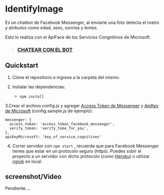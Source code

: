 # IdentifyImage
Es un chatbot de Facebook Messenger, al enviarle una foto detecta el rostro y atributos como edad, sexo, sonrisa y lentes.

Esto lo realiza con el ApiFace de los Servicios Congnitivos de Microsoft.

> ### [CHATEAR CON EL BOT](https://m.me/IdentifyImage)

## Quickstart
1. Clone el repositorio e ingrese a la carpeta del mismo.

2. Instalar las dependencias:
    - ```npm install ```

3.Crear el archivo config.js y agregar [Access Token de Messenger](https://developers.facebook.com) y [ApiKey de Microsoft](https://azure.microsoft.com/en-us/services/cognitive-services/) (config.sample.js de ejemplo):
   
  ```
  messenger: {
    access_token: 'access_token_facebook_messenger',
    verify_token: 'verify_toke_for_you',
  },
  apiKeyMicrosoft: 'key_of_service_cognitives'
  ```

4. Correr servidor con ``` npm start ``` , recuerda que para Facebook Messenger tienes que estar en un protocolo seguro (https). Puedes subir el proyecto a un servidor con dicho protocolo (como [Heroku](https://heroku.com/)) o utilizar [ngrok](https://ngrok.com/) en local.


## screenshot/Video

Pendiente....